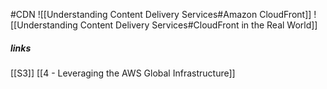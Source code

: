 #CDN
![[Understanding Content Delivery Services#Amazon CloudFront]]
![[Understanding Content Delivery Services#CloudFront in the Real World]]
##### links
[[S3]]
[[4 - Leveraging the AWS Global Infrastructure]]